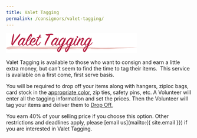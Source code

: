 ```yaml
---
title: Valet Tagging
permalink: /consignors/valet-tagging/
---
```


![Valet Tagging](/img/ValetTagging.png "Valet Tagging")

Valet Tagging is available to those who want to consign and earn a little extra money, but can’t seem to find the time to tag their items.  This service is available on a first come, first serve basis.

You will be required to drop off your items along with hangers, ziploc bags, card stock in the [appropriate color](/consignors/cardstock-color-list/), zip ties, safety pins, etc. A Volunteer will enter all the tagging information and set the prices. Then the Volunteer will tag your items and deliver them to [Drop Off.](/consignors/dropping-off/)

You earn 40% of your selling price if you choose this option. Other restrictions and deadlines apply, please [email us](mailto:{{ site.email }}) if you are interested in Valet Tagging.
